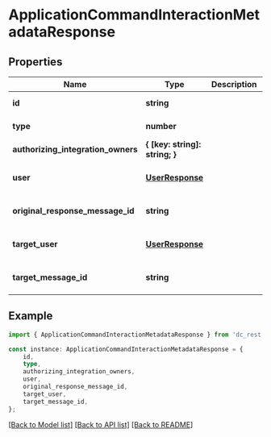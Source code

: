 # ApplicationCommandInteractionMetadataResponse


## Properties

Name | Type | Description | Notes
------------ | ------------- | ------------- | -------------
**id** | **string** |  | [default to undefined]
**type** | **number** |  | [default to undefined]
**authorizing_integration_owners** | **{ [key: string]: string; }** |  | [default to undefined]
**user** | [**UserResponse**](UserResponse.md) |  | [optional] [default to undefined]
**original_response_message_id** | **string** |  | [optional] [default to undefined]
**target_user** | [**UserResponse**](UserResponse.md) |  | [optional] [default to undefined]
**target_message_id** | **string** |  | [optional] [default to undefined]

## Example

```typescript
import { ApplicationCommandInteractionMetadataResponse } from 'dc_rest';

const instance: ApplicationCommandInteractionMetadataResponse = {
    id,
    type,
    authorizing_integration_owners,
    user,
    original_response_message_id,
    target_user,
    target_message_id,
};
```

[[Back to Model list]](../README.md#documentation-for-models) [[Back to API list]](../README.md#documentation-for-api-endpoints) [[Back to README]](../README.md)
